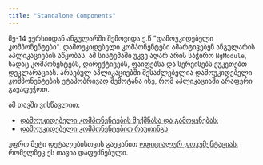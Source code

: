 ```yaml
---
title: "Standalone Components"
---
```


მე-14 ვერსიიდან ანგულარში შემოვიდა ე.წ "დამოუკიდებელი კომპონენტები".
დამოუკიდებელი კომპონენტები ამარტივებენ ანგულარის აპლიკაციების აწყობას.
ამ სისტემაში უკვე აღარ არის საჭირო `NgModule`, სადაც კომპონენტებს,
დირექტივებს, ფაიფებსა და სერვისებს ვუკეთებთ დეკლარაციას. არსებულ
აპლიკაციებში შესაძლებელია დამოუკიდებელი კომპონენტების ეტაპობრივად შემოტანა ისე,
რომ აპლიკაციაში არაფერი გავაფუჭოთ.

ამ თავში ვისწავლით:

- [დამოუკიდებელი კომპონენტების შექმნასა და გამოყენებას](./creation-and-usage.html);
- [დამოუკიდებელი კომპონენტებით რაუთინგს](./routing-and-lazy-loading.html)

უფრო მეტი დეტალებისთვის გაეცანით
[ოფიციალურ დოკუმენტაციას](./https://angular.io/guide/standalone-components#the-standalone-flag-and-component-imports),
რომელზეც ეს თავია დაფუძნებული.
